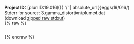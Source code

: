 **Project ID:** [plumID:19.016]({{ '/' | absolute_url }}eggs/19/016/)  
Stderr for source:  3.gamma_distortion/plumed.dat   
(download [zipped raw stdout](plumed.dat.plumed.stdout.txt.zip))  
{% raw %}
<pre>
</pre>
{% endraw %}
